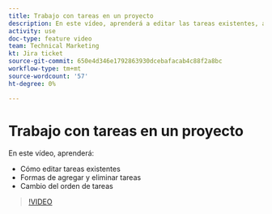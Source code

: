 ```yaml
---
title: Trabajo con tareas en un proyecto
description: En este vídeo, aprenderá a editar las tareas existentes, a añadir y eliminar tareas y a cambiar el orden de las tareas.
activity: use
doc-type: feature video
team: Technical Marketing
kt: Jira ticket
source-git-commit: 650e4d346e1792863930dcebafacab4c88f2a8bc
workflow-type: tm+mt
source-wordcount: '57'
ht-degree: 0%

---
```


# Trabajo con tareas en un proyecto

En este vídeo, aprenderá:

* Cómo editar tareas existentes
* Formas de agregar y eliminar tareas
* Cambio del orden de tareas

>[!VIDEO](https://video.tv.adobe.com/v/335088/?quality=12&learn=on)